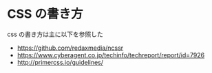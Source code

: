 # CSS の書き方

css の書き方は主に以下を参照した

 - https://github.com/redaxmedia/ncssr
 - https://www.cyberagent.co.jp/techinfo/techreport/report/id=7926
 - http://primercss.io/guidelines/

